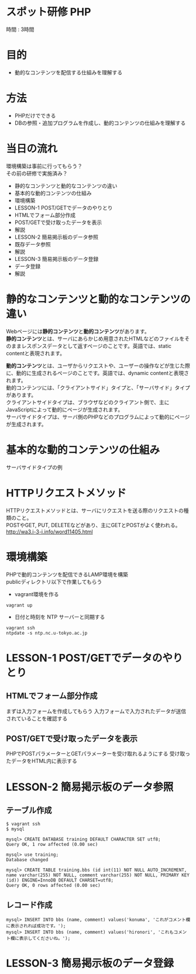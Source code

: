 # スポット研修 PHP

時間 : 3時間

# 目的  

* 動的なコンテンツを配信する仕組みを理解する

# 方法

* PHPだけでできる
* DBの参照・追加プログラムを作成し、動的コンテンツの仕組みを理解する

# 当日の流れ  

環境構築は事前に行ってもらう？  
その前の研修で実施済み？

- 静的なコンテンツと動的なコンテンツの違い
- 基本的な動的コンテンツの仕組み
- 環境構築
- LESSON-1 POST/GETでデータのやりとり
 - HTMLでフォーム部分作成
 - POST/GETで受け取ったデータを表示
 - 解説
- LESSON-2 簡易掲示板のデータ参照
 - 既存データ参照
 - 解説
- LESSON-3 簡易掲示板のデータ登録
 - データ登録
 - 解説

# 静的なコンテンツと動的なコンテンツの違い  

Webページには**静的コンテンツ**と**動的コンテンツ**があります。  
**静的コンテンツ**とは、サーバにあらかじめ用意されたHTMLなどのファイルをそのままレスポンスデータとして返すページのことです。英語では、static contentと表現されます。  

**動的コンテンツ**とは、ユーザからリクエストや、ユーザーの操作などが生じた際に、動的に生成されるページのことです。英語では、dynamic contentと表現されます。  
動的コンテンツには、「クライアントサイド」タイプと、「サーバサイド」タイプがあります。  
クライアントサイドタイプは、ブラウザなどのクライアント側で、主にJavaScriptによって動的にページが生成されます。  
サーバサイドタイプは、サーバ側のPHPなどのプログラムによって動的にページが生成されます。  

# 基本的な動的コンテンツの仕組み

サーバサイドタイプの例  


# HTTPリクエストメソッド

HTTPリクエストメソッドとは、サーバにリクエストを送る際のリクエストの種類のこと。  
POSTやGET, PUT, DELETEなどがあり、主にGETとPOSTがよく使われる。  
http://wa3.i-3-i.info/word11405.html  

# 環境構築

PHPで動的コンテンツを配信できるLAMP環境を構築  
publicディレクトリ以下で作業してもらう  

* vagrant環境を作る
```
vagrant up
```

* 日付と時刻を NTP サーバーと同期する
```
vagrant ssh
ntpdate -s ntp.nc.u-tokyo.ac.jp
```

# LESSON-1 POST/GETでデータのやりとり

## HTMLでフォーム部分作成

まずは入力フォームを作成してもらう
入力フォームで入力されたデータが送信されていることを確認する

## POST/GETで受け取ったデータを表示

PHPでPOSTパラメーターとGETパラメーターを受け取れるようにする
受け取ったデータをHTML内に表示する

# LESSON-2 簡易掲示板のデータ参照

## テーブル作成

```
$ vagrant ssh
$ mysql

mysql> CREATE DATABASE training DEFAULT CHARACTER SET utf8;
Query OK, 1 row affected (0.00 sec)

mysql> use training;
Database changed

mysql> CREATE TABLE training.bbs (id int(11) NOT NULL AUTO_INCREMENT, name varchar(255) NOT NULL, comment varchar(255) NOT NULL, PRIMARY KEY (id)) ENGINE=InnoDB DEFAULT CHARSET=utf8;
Query OK, 0 rows affected (0.00 sec)
```

## レコード作成

```
mysql> INSERT INTO bbs (name, comment) values('konuma', 'これがコメント欄に表示されれば成功です。');
mysql> INSERT INTO bbs (name, comment) values('hironori', 'これもコメント欄に表示してくださいね。');
```

# LESSON-3 簡易掲示板のデータ登録

